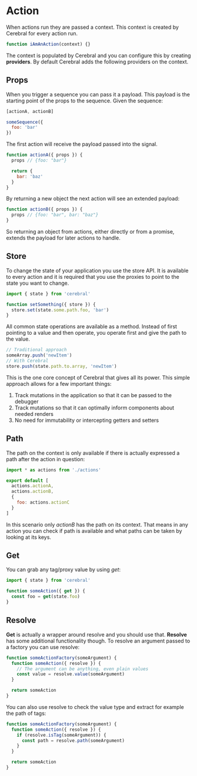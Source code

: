 # Action

When actions run they are passed a context. This context is created by Cerebral for every action run.

```js
function iAmAnAction(context) {}
```

The context is populated by Cerebral and you can configure this by creating **providers**. By default Cerebral adds the following providers on the context.

## Props

When you trigger a sequence you can pass it a payload. This payload is the starting point of the props to the sequence. Given the sequence:

```js
[actionA, actionB]
```

```js
someSequence({
  foo: 'bar'
})
```

The first action will receive the payload passed into the signal.

```js
function actionA({ props }) {
  props // {foo: "bar"}

  return {
    bar: 'baz'
  }
}
```

By returning a new object the next action will see an extended payload:

```js
function actionB({ props }) {
  props // {foo: "bar", bar: "baz"}
}
```

So returning an object from actions, either directly or from a promise, extends the payload for later actions to handle.

## Store

To change the state of your application you use the store API. It is available to every action and it is required that you use the proxies to point to the state you want to change.

```js
import { state } from 'cerebral'

function setSomething({ store }) {
  store.set(state.some.path.foo, 'bar')
}
```

All common state operations are available as a method. Instead of first pointing to a value and then operate, you operate first and give the path to the value.

```js
// Traditional approach
someArray.push('newItem')
// With Cerebral
store.push(state.path.to.array, 'newItem')
```

This is the one core concept of Cerebral that gives all its power. This simple approach allows for a few important things:

1.  Track mutations in the application so that it can be passed to the debugger
2.  Track mutations so that it can optimally inform components about needed renders
3.  No need for immutability or intercepting getters and setters

## Path

The path on the context is only available if there is actually expressed a path after the action in question:

```js
import * as actions from './actions'

export default [
  actions.actionA,
  actions.actionB,
  {
    foo: actions.actionC
  }
]
```

In this scenario only *actionB* has the path on its context. That means in any action you can check if path is available and what paths can be taken by looking at its keys.

## Get

You can grab any tag/proxy value by using *get*:

```js
import { state } from 'cerebral'

function someAction({ get }) {
  const foo = get(state.foo)
}
```

## Resolve

**Get** is actually a wrapper around resolve and you should use that. **Resolve** has some additional functionality though. To resolve an argument passed to a factory you can use resolve:

```js
function someActionFactory(someArgument) {
  function someAction({ resolve }) {
    // The argument can be anything, even plain values
    const value = resolve.value(someArgument)
  }

  return someAction
}
```

You can also use resolve to check the value type and extract for example the path of tags:

```js
function someActionFactory(someArgument) {
  function someAction({ resolve }) {
    if (resolve.isTag(someArgument)) {
      const path = resolve.path(someArgument)
    }
  }

  return someAction
}
```